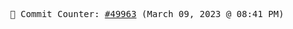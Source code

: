 <p align="center">
    <samp>
        📮 Commit Counter: <a href="https://github.com/Javascript-void0/Javascript-void0/commits/main">#49963</a> (March 09, 2023 @ 08:41 PM)
    </samp>
</p>